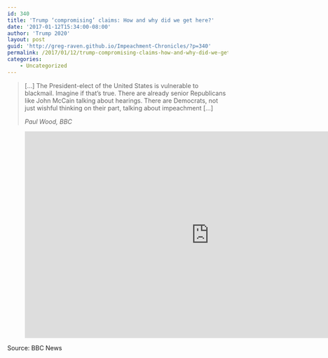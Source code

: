```yaml
---
id: 340
title: 'Trump ‘compromising’ claims: How and why did we get here?'
date: '2017-01-12T15:34:00-08:00'
author: 'Trump 2020'
layout: post
guid: 'http://greg-raven.github.io/Impeachment-Chronicles/?p=340'
permalink: /2017/01/12/trump-compromising-claims-how-and-why-did-we-get-here/
categories:
    - Uncategorized
---
```


> \[…\] The President-elect of the United States is vulnerable to blackmail. Imagine if that’s true. There are already senior Republicans like John McCain talking about hearings. There are Democrats, not just wishful thinking on their part, talking about impeachment \[…\]
> 
> <cite>Paul Wood, BBC</cite>

<figure class="wp-block-embed is-type-rich is-provider-embed-handler wp-block-embed-embed-handler wp-embed-aspect-16-9 wp-has-aspect-ratio"><div class="wp-block-embed__wrapper"><iframe allow="accelerometer; autoplay; clipboard-write; encrypted-media; gyroscope; picture-in-picture" allowfullscreen="" frameborder="0" height="473" src="https://www.youtube.com/embed/hNih-yjYKyg?feature=oembed" title="Trump 'compromising' claims: How and why did we get here? BBC News" width="840"></iframe></div></figure>Source: BBC News
